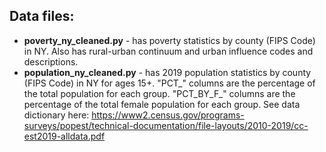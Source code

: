 
## Data files: 
* **poverty_ny_cleaned.py** - has poverty statistics by county (FIPS Code) in NY. Also has rural-urban continuum and urban influence codes and descriptions.  
* **population_ny_cleaned.py** - has 2019 population statistics by county (FIPS Code) in NY for ages 15+. "PCT_" columns are the percentage of the total population for each group. "PCT_BY_F_" columns are the percentage of the total female population for each group. See data dictionary here: https://www2.census.gov/programs-surveys/popest/technical-documentation/file-layouts/2010-2019/cc-est2019-alldata.pdf
